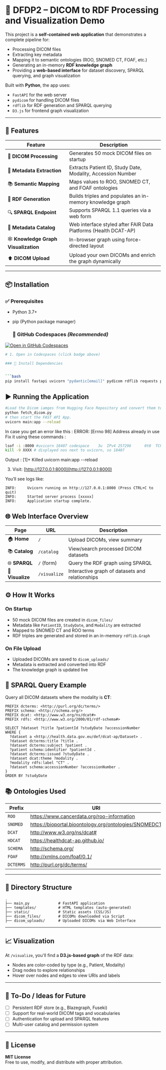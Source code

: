 # 🧠 DFDP2 – DICOM to RDF Processing and Visualization Demo

This project is a **self-contained web application** that demonstrates a complete pipeline for:

- Processing DICOM files
- Extracting key metadata
- Mapping it to semantic ontologies (ROO, SNOMED CT, FOAF, etc.)
- Generating an in-memory **RDF knowledge graph**
- Providing a **web-based interface** for dataset discovery, SPARQL querying, and graph visualization

Built with **Python**, the app uses:
- `FastAPI` for the web server
- `pydicom` for handling DICOM files
- `rdflib` for RDF generation and SPARQL querying
- `D3.js` for frontend graph visualization

---

## 🚀 Features

| Feature | Description |
|--------|-------------|
| 🏥 **DICOM Processing** | Generates 50 mock DICOM files on startup |
| 📑 **Metadata Extraction** | Extracts Patient ID, Study Date, Modality, Accession Number |
| 📚 **Semantic Mapping** | Maps values to ROO, SNOMED CT, and FOAF ontologies |
| 🔗 **RDF Generation** | Builds triples and populates an in-memory knowledge graph |
| 🔍 **SPARQL Endpoint** | Supports SPARQL 1.1 queries via a web form |
| 📂 **Metadata Catalog** | Web interface styled after FAIR Data Platforms (Health DCAT-AP) |
| 🕸️ **Knowledge Graph Visualization** | In-browser graph using force-directed layout |
| ⬆️ **DICOM Upload** | Upload your own DICOMs and enrich the graph dynamically |

---

## 📦 Installation

### ✅ Prerequisites

- Python 3.7+
- pip (Python package manager)

  ### 🐙 **GitHub Codespaces** *(Recommended)*

[![Open in GitHub Codespaces](https://github.com/codespaces/badge.svg)](https://codespaces.new/priya-gitTest/DFDP2)

```bash
# 1. Open in Codespaces (click badge above)

### 🔧 Install Dependencies


```bash
pip install fastapi uvicorn "pydantic[email]" pydicom rdflib requests python-multipart jinja2
```

## ▶️ Running the Application

```bash
#Load the Dicom iamges from Hugging Face Repository and convert them to DICOM files:
python fetch_dicom.py 
# then start the FAST API App.
uvicorn main:app --reload
```
In case you get an error like this : ERROR:    [Errno 98] Address already in use
Fix it using these commands : 
```bash
lsof -i :8000 #uvicorn 18407 codespace    3u  IPv4 257296      0t0  TCP localhost:8000 (LISTEN)
kill -9 XXXX # displayed nos next to uvicorn, so 18407
```
Output : [1]+  Killed                  uvicorn main:app --reload

3. Visit: [http://127.0.0.1:8000](http://127.0.0.1:8000)

You’ll see logs like:

```
INFO:     Uvicorn running on http://127.0.0.1:8000 (Press CTRL+C to quit)
INFO:     Started server process [xxxxx]
INFO:     Application startup complete.
```
## 🌐 Web Interface Overview
| Page             | URL          | Description                                     |
| ---------------- | ------------ | ----------------------------------------------- |
| 🏠 **Home**      | `/`          | Upload DICOMs, view summary                     |
| 📚 **Catalog**   | `/catalog`   | View/search processed DICOM datasets            |
| 🌐 **SPARQL**    | `/` (form)   | Query the RDF graph using SPARQL                |
| 🧬 **Visualize** | `/visualize` | Interactive graph of datasets and relationships |

## ⚙️ How It Works

### On Startup

- 50 mock DICOM files are created in `dicom_files/`
- Metadata like `PatientID`, `StudyDate`, and `Modality` are extracted
- Mapped to SNOMED CT and ROO terms
- RDF triples are generated and stored in an in-memory `rdflib.Graph`

### On File Upload

- Uploaded DICOMs are saved to `dicom_uploads/`
- Metadata is extracted and converted into RDF
- The knowledge graph is updated live

## 🧪 SPARQL Query Example

Query all DICOM datasets where the modality is **CT**:

```sparql
PREFIX dcterms: <http://purl.org/dc/terms/>
PREFIX schema: <http://schema.org/>
PREFIX dcat: <http://www.w3.org/ns/dcat#>
PREFIX rdfs: <http://www.w3.org/2000/01/rdf-schema#>

SELECT ?dataset ?title ?patientId ?studyDate ?accessionNumber
WHERE {
  ?dataset a <http://health.data.gov.eu/def/dcat-ap/Dataset> .
  ?dataset dcterms:title ?title .
  ?dataset dcterms:subject ?patient .
  ?patient schema:identifier ?patientId .
  ?dataset dcterms:issued ?studyDate .
  ?dataset dcat:theme ?modality .
  ?modality rdfs:label "CT" .
  ?dataset schema:accessionNumber ?accessionNumber .
}
ORDER BY ?studyDate
```

## 📚 Ontologies Used

| Prefix    | URI                                             |
|-----------|--------------------------------------------------|
| `ROO`     | https://www.cancerdata.org/roo-information       |
| `SNOMED`  | https://bioportal.bioontology.org/ontologies/SNOMEDCT|
| `DCAT`    | http://www.w3.org/ns/dcat#                      |
| `HDCAT`   | https://healthdcat-ap.github.io/        |
| `SCHEMA`  | http://schema.org/                              |
| `FOAF`    | http://xmlns.com/foaf/0.1/                      |
| `DCTERMS` | http://purl.org/dc/terms/                       |
---

## 📁 Directory Structure

```
.
├── main.py             # FastAPI application
├── templates/          # HTML templates (auto-generated)
├── static/             # Static assets (CSS/JS)
├── dicom_files/        # DICOMs downloaded via Script
├── dicom_uploads/      # Uploaded DICOMs via Web Interface
```
---

## 📈 Visualization

At `/visualize`, you'll find a **D3.js-based graph** of the RDF data:

- Nodes are color-coded by type (e.g., Patient, Modality)
- Drag nodes to explore relationships
- Hover over nodes and edges to view URIs and labels

---

## 📌 To-Do / Ideas for Future

- [ ] Persistent RDF store (e.g., Blazegraph, Fuseki)
- [ ] Support for real-world DICOM tags and vocabularies
- [ ] Authentication for upload and SPARQL features
- [ ] Multi-user catalog and permission system

---

## 📄 License

**MIT License**  
Free to use, modify, and distribute with proper attribution.
